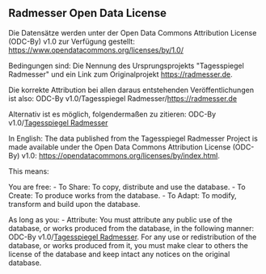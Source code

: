 ## Radmesser Open Data License

Die Datensätze werden unter der Open Data Commons Attribution License (ODC-By) v1.0 zur Verfügung gestellt:
https://www.opendatacommons.org/licenses/by/1.0/

Bedingungen sind: Die Nennung des Ursprungsprojekts "Tagesspiegel Radmesser" und ein Link zum Originalprojekt https://radmesser.de.

Die korrekte Attribution bei allen daraus entstehenden Veröffentlichungen ist also: ODC-By v1.0/Tagesspiegel Radmesser/https://radmesser.de

Alternativ ist es möglich, folgendermaßen zu zitieren:
 ODC-By v1.0/<a href="https://interaktiv.tagesspiegel.de/radmesser">Tagesspiegel Radmesser</a>

In English:
The data published from the Tagesspiegel Radmesser Project is made available under the Open Data Commons Attribution License (ODC-By) v1.0: https://opendatacommons.org/licenses/by/index.html.

This means:

You are free:
    - To Share: To copy, distribute and use the database.
    - To Create: To produce works from the database.
    - To Adapt: To modify, transform and build upon the database.

As long as you:
    - Attribute: You must attribute any public use of the database, or works produced from the database, in the following manner: ODC-By v1.0/<a href="https://interaktiv.tagesspiegel.de/radmesser">Tagesspiegel Radmesser</a>. For any use or redistribution of the database, or works produced from it, you must make clear to others the license of the database and keep intact any notices on the original database.

